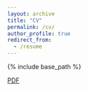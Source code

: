 ```yaml
---
layout: archive
title: "CV"
permalink: /cv/
author_profile: true
redirect_from:
  - /resume
---
```


{% include base_path %}

[PDF](https://users.soe.ucsc.edu/~cadicken/_site/files/CharlesDickensCV.pdf)
